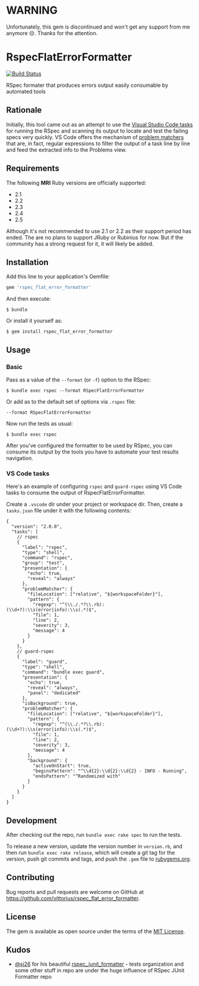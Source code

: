 # WARNING

Unfortunately, this gem is discontinued and won't get any support from me anymore :unamused:. Thanks for the attention.

# RspecFlatErrorFormatter

[![Build Status](https://travis-ci.org/vittorius/rspec_flat_error_formatter.svg?branch=master)](https://travis-ci.org/vittorius/rspec_flat_error_formatter)

RSpec formater that produces errors output easily consumable by automated tools

## Rationale

Initially, this tool came out as an attempt to use the [Visual Studio Code tasks](https://code.visualstudio.com/docs/editor/tasks) for running the RSpec and scanning its output to locate and test the failing specs very quickly. VS Code offers the mechanism of [problem matchers](https://code.visualstudio.com/docs/editor/tasks#_defining-a-problem-matcher) that are, in fact, regular expressions to filter the output of a task line by line and feed the extracted info to the Problems view.

## Requirements

The following **MRI** Ruby versions are officially supported:

* 2.1
* 2.2
* 2.3
* 2.4
* 2.5

Although it's not recommended to use 2.1 or 2.2 as their support period has ended. The are no plans to support JRuby or Rubinius for now. But if the community has a strong request for it, it will likely be added.

## Installation

Add this line to your application's Gemfile:

```ruby
gem 'rspec_flat_error_formatter'
```

And then execute:

    $ bundle

Or install it yourself as:

    $ gem install rspec_flat_error_formatter

## Usage

### Basic

Pass as a value of the `--format` (or `-f`) option to the RSpec:

    $ bundle exec rspec --format RSpecFlatErrorFormatter


Or add as to the default set of options via `.rspec` file:

```
--format RSpecFlatErrorFormatter
```

Now run the tests as usual:

    $ bundle exec rspec

After you've configured the formatter to be used by RSpec, you can consume its output by the tools you have to automate your test results navigation.

### VS Code tasks

Here's an example of configuring `rspec` and `guard-rspec` using VS Code tasks to consume the output of RspecFlatErrorFormatter.

Create a `.vscode` dir under your project or workspace dir. Then, create a `tasks.json` file under it with the following contents:

```json5
{
  "version": "2.0.0",
  "tasks": [
    // rspec
    {
      "label": "rspec",
      "type": "shell",
      "command": "rspec",
      "group": "test",
      "presentation": {
        "echo": true,
        "reveal": "always"
      },
      "problemMatcher": {
        "fileLocation": ["relative", "${workspaceFolder}"],
        "pattern": {
          "regexp": "^(\\./.*?\\.rb):(\\d+?):\\s(error|info):\\s(.*)$",
          "file": 1,
          "line": 2,
          "severity": 3,
          "message": 4
        }
      }
    },
    // guard-rspec
    {
      "label": "guard",
      "type": "shell",
      "command": "bundle exec guard",
      "presentation": {
        "echo": true,
        "reveal": "always",
        "panel": "dedicated"
      },
      "isBackground": true,
      "problemMatcher": {
        "fileLocation": ["relative", "${workspaceFolder}"],
        "pattern": {
          "regexp": "^(\\./.*?\\.rb):(\\d+?):\\s(error|info):\\s(.*)$",
          "file": 1,
          "line": 2,
          "severity": 3,
          "message": 4
        },
        "background": {
          "activeOnStart": true,
          "beginsPattern": "^\\d{2}:\\d{2}:\\d{2} - INFO - Running",
          "endsPattern": "^Randomized with"
        }
      }
    }
  ]
}

```

## Development

After checking out the repo, run `bundle exec rake spec` to run the tests.

To release a new version, update the version number in `version.rb`, and then run `bundle exec rake release`, which will create a git tag for the version, push git commits and tags, and push the `.gem` file to [rubygems.org](https://rubygems.org).

## Contributing

Bug reports and pull requests are welcome on GitHub at https://github.com/vittorius/rspec_flat_error_formatter.

## License

The gem is available as open source under the terms of the [MIT License](https://opensource.org/licenses/MIT).

## Kudos

* [@sj26](https://github.com/sj26) for his beautiful [rspec_junit_formatter](https://github.com/sj26/rspec_junit_formatter) - tests organization and some other stuff in repo are under the huge influence of RSpec JUnit Formatter repo
